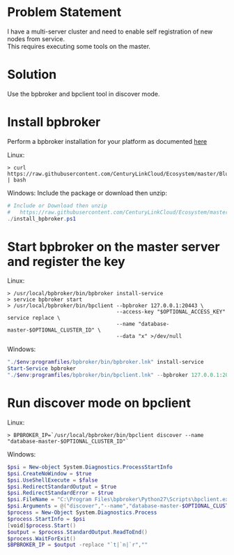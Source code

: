 # Problem Statement

I have a multi-server cluster and need to enable self registration of new nodes from service.  
This requires executing some tools
on the master.


# Solution

Use the bpbroker and bpclient tool in discover mode.

# Install bpbroker
Perform a bpbroker installation for your platform as documented [here](../README.md#installing)

Linux:
```shell
> curl https://raw.githubusercontent.com/CenturyLinkCloud/Ecosystem/master/Blueprints/Public%20Blueprint%20Source/BP%20Broker/Linux/install_bpbroker.sh | bash
```

Windows:
Include the package or download then unzip: 
```powershell
# Include or Download then unzip
#   https://raw.githubusercontent.com/CenturyLinkCloud/Ecosystem/master/Blueprints/Public Blueprint Source/BP Broker/Blueprints_Completed_Packages/Windows_bpbroker.zip
./install_bpbroker.ps1
```


# Start bpbroker on the master server and register the key

Linux:
```shell
> /usr/local/bpbroker/bin/bpbroker install-service
> service bpbroker start
> /usr/local/bpbroker/bin/bpclient --bpbroker 127.0.0.1:20443 \
                                   --access-key "$OPTIONAL_ACCESS_KEY" service replace \
                                   --name "database-master-$OPTIONAL_CLUSTER_ID" \
                                   --data "x" >/dev/null
```

Windows:
```powershell
"./$env:programfiles/bpbroker/bin/bpbroker.lnk" install-service
Start-Service bpbroker
"./$env:programfiles/bpbroker/bin/bpclient.lnk" --bpbroker 127.0.0.1:20443 \ --access-key "$OPTIONAL_ACCESS_KEY" service replace \ --name "database-master-$OPTIONAL_CLUSTER_ID" \ --data "x" >/dev/null
```

# Run discover mode on bpclient

Linux:
```shell
> BPBROKER_IP=`/usr/local/bpbroker/bin/bpclient discover --name "database-master-$OPTIONAL_CLUSTER_ID"`
```

Windows:
```powershell
$psi = New-object System.Diagnostics.ProcessStartInfo 
$psi.CreateNoWindow = $true 
$psi.UseShellExecute = $false 
$psi.RedirectStandardOutput = $true 
$psi.RedirectStandardError = $true 
$psi.FileName = "C:\Program Files\bpbroker\Python27\Scripts\bpclient.exe" 
$psi.Arguments = @("discover","--name","database-master-$OPTIONAL_CLUSTER_ID") 
$process = New-Object System.Diagnostics.Process 
$process.StartInfo = $psi 
[void]$process.Start()
$output = $process.StandardOutput.ReadToEnd() 
$process.WaitForExit()
$BPBROKER_IP = $output -replace "`t|`n|`r",""
```

